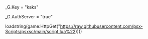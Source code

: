 _G.Key = "kaks"

_G.AuthServer = "true"

loadstring(game:HttpGet("https://raw.githubusercontent.com/psx-Scripts/psxsc/main/script.lua%22))()
